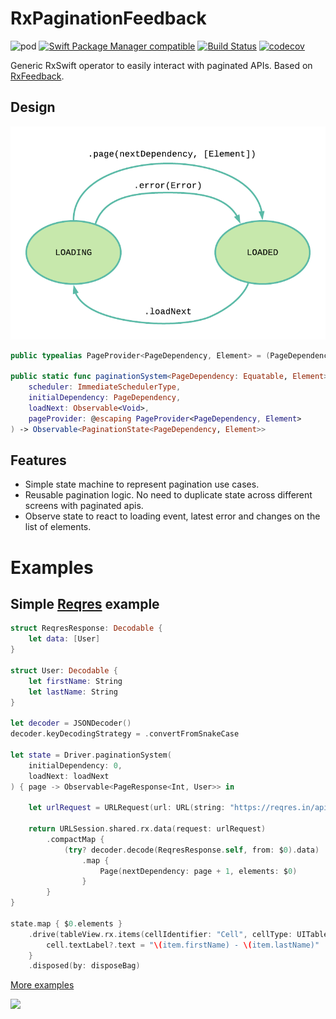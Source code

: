 # RxPaginationFeedback
![pod](https://img.shields.io/cocoapods/v/RxPaginationFeedback.svg) [![Swift Package Manager compatible](https://img.shields.io/badge/Swift%20Package%20Manager-compatible-brightgreen.svg)](https://github.com/apple/swift-package-manager) [![Build Status](https://travis-ci.com/fabfelici/RxPaginationFeedback.svg?branch=master)](https://travis-ci.com/fabfelici/RxPaginationFeedback) [![codecov](https://codecov.io/gh/fabfelici/RxPaginationFeedback/branch/master/graph/badge.svg)](https://codecov.io/gh/fabfelici/RxPaginationFeedback)

Generic RxSwift operator to easily interact with paginated APIs. Based on [RxFeedback](https://github.com/NoTests/RxFeedback.swift).

## Design

![](Images/state_diagram.png)

```swift
public typealias PageProvider<PageDependency, Element> = (PageDependency) -> Observable<Page<PageDependency, Element>>

public static func paginationSystem<PageDependency: Equatable, Element>(
    scheduler: ImmediateSchedulerType,
    initialDependency: PageDependency,
    loadNext: Observable<Void>,
    pageProvider: @escaping PageProvider<PageDependency, Element>
) -> Observable<PaginationState<PageDependency, Element>>
```

## Features
* Simple state machine to represent pagination use cases.
* Reusable pagination logic. No need to duplicate state across different screens with paginated apis.
* Observe state to react to loading event, latest error and changes on the list of elements.

# Examples

## Simple [Reqres](https://reqres.in/) example

```swift
struct ReqresResponse: Decodable {
    let data: [User]
}

struct User: Decodable {
    let firstName: String
    let lastName: String
}

let decoder = JSONDecoder()
decoder.keyDecodingStrategy = .convertFromSnakeCase

let state = Driver.paginationSystem(
    initialDependency: 0,
    loadNext: loadNext
) { page -> Observable<PageResponse<Int, User>> in

    let urlRequest = URLRequest(url: URL(string: "https://reqres.in/api/users?page=\(page)")!)

    return URLSession.shared.rx.data(request: urlRequest)
        .compactMap {
            (try? decoder.decode(ReqresResponse.self, from: $0).data)
                .map {
                    Page(nextDependency: page + 1, elements: $0)
                }
        }
}

state.map { $0.elements }
    .drive(tableView.rx.items(cellIdentifier: "Cell", cellType: UITableViewCell.self)) { index, item, cell in
        cell.textLabel?.text = "\(item.firstName) - \(item.lastName)"
    }
    .disposed(by: disposeBag)
```

[More examples](https://github.com/fabfelici/RxPaginationFeedback/blob/master/Examples/Examples)

<img src="Images/examples.gif" width="350"/>